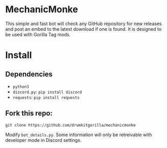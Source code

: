 # MechanicMonke
This simple and fast bot will check any GitHub repository for new releases and post an embed to the latest download if one is found.
It is designed to be used with Gorilla Tag mods.

# Install
## Dependencies
- ``python3``
- ``discord.py``: ``pip install discord``
- ``requests``: ``pip install requests``

## Fork this repo:
```
git clone https://github.com/drumkitgorilla/mechanicmonke
```

Modify ``bot_details.py``. Some information will only be retreivable with developer mode in Discord settings.
